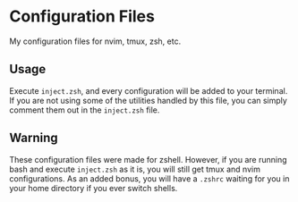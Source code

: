 # Configuration Files
My configuration files for nvim, tmux, zsh, etc.


## Usage
Execute `inject.zsh`, and every configuration will be added to your terminal.
If you are not using some of the utilities handled by this file, you can simply comment them out in the `inject.zsh` file.


## Warning
These configuration files were made for zshell.
However, if you are running bash and execute `inject.zsh` as it is, you will still get tmux and nvim configurations.
As an added bonus, you will have a `.zshrc` waiting for you in your home directory if you ever switch shells.

